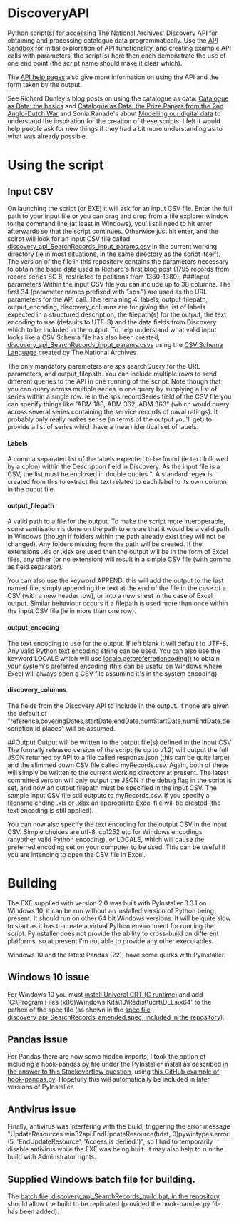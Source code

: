 # DiscoveryAPI
Python script(s) for accessing The National Archives' Discovery API for obtaining and processing catalogue data programmatically.  Use the [API Sandbox](http://discovery.nationalarchives.gov.uk/API/sandbox/index) for initial exploration of API functionality, and creating example API calls with parameters, the script(s) here then each demonstrate the use of one end point (the script name should make it clear which).

The [API help pages](http://discovery.nationalarchives.gov.uk/API/Help) also give more information on using the API and the form taken by the output.

See Richard Dunley's blog posts on using the catalogue as data: [Catalogue as Data: the basics](http://blog.nationalarchives.gov.uk/blog/catalogue-data-basics/) and [Catalogue as Data: the Prize Papers from the 2nd Anglo-Dutch War](http://blog.nationalarchives.gov.uk/blog/catalogue-data-prize-papers-2nd-anglo-dutch-war/) and Sonia Ranade's about [Modelling our digital data](http://blog.nationalarchives.gov.uk/blog/modelling-digital-archival-data/) to understand the inspiration for the creation of these scripts.  I felt it would help people ask for new things if they had a bit more understanding as to what was already possible.

# Using the script
## Input CSV
On launching the script (or EXE) it will ask for an input CSV file.  Enter the full path to your input file or you can drag and drop from a file explorer window to the command line (at least in Windows), you'll still need to hit enter afterwards so that the script continues. Otherwise just hit enter, and the scirpt will look for an input CSV file called [discovery_api_SearchRecords_input_params.csv](https://github.com/DavidUnderdown/DiscoveryAPI/blob/master/discovery_api_SearchRecords_input_params.csv) in the current working directory (ie in most situations, in the same directory as the script itself).  The version of the file in this repository contains the parameters necessary to obtain the basic data used in Richard's first blog post (1795 records from record series SC 8, restricted to petitions from 1360-1380).
###Input parameters
Within the input CSV file you can include up to 38 columns.  The first 34 (parameter names prefixed with "sps.") are used as the URL parameters for the API call.  The remaining 4: labels, output_filepath, output_encoding, discovery_columns are for giving the list of labels expected in a structured description, the filepath(s) for the output, the text encoding to use (defaults to UTF-8) and the data fields from Discovery which to be included in the output.  To help understand what valid input looks like a CSV Schema file has also been created, [discovery_api_SearchRecords_input_params.csvs](https://github.com/DavidUnderdown/DiscoveryAPI/blob/master/discovery_api_SearchRecords_input_params.csvs) using the [CSV Schema Language]() created by The National Archives.

The only mandatory parameters are sps.searchQuery for the URL parameters, and output_filepath.  You can include multiple rows to send different queries to the API in one running of the script.  Note though that you can query across multiple series in one query by supplying a list of series within a single row.  ie in the sps.recordSeries field of the CSV file you can specify things like "ADM 188, ADM 362, ADM 363" (which would query across several series containing the service records of naval ratings).  It probably only really makes sense (in terms of the output you'll get) to provide a list of series which have a (near) identical set of labels.

#### Labels
A comma separated list of the labels expected to be found (ie text followed by a colon) within the Description field in Discovery.  As the input file is a CSV, the list must be enclosed in double quotes ".  A standard regex is created from this to extract the text related to each label to its own column in the ouput file.

#### output_filepath
A valid path to a file for the output.  To make the script more interoperable, some sanitisation is done on the path to ensure that it would be a valid path in Windows (though if folders within the path already exist they will not be changed).  Any folders missing from the path will be created.  If the extensions .xls or .xlsx are used then the output will be in the form of Excel files, any other (or no extension) will result in a simple CSV file (with comma as field separator).

You can also use the keyword APPEND: this will add the output to the last named file, simply appending the text at the end of the file in the case of a CSV (with a new header row), or into a new sheet in the case of Excel output.  Similar behaviour occurs if a filepath is used more than once within the input CSV file (ie in more than one row).

#### output_encoding
The text encoding to use for the output.  If left blank it will default to UTF-8.  Any valid [Python text encoding string](https://docs.python.org/3/library/codecs.html#standard-encodings) can be used.  You can also use the keyword LOCALE which will use [locale.getpreferredencoding()](https://docs.python.org/3/library/locale.html#locale.getpreferredencoding) to obtain your system's preferred encoding (this can be useful on Windows where Excel will always open a CSV file assuming it's in the system encoding).

#### discovery_columns
The fields from the Discovery API to include in the output.  If none are given the default of "reference,coveringDates,startDate,endDate,numStartDate,numEndDate,description,id,places" will be assumed.

##Output
Output will be written to the output file(s) defined in the input CSV
The formally released version of the script (ie up to v1.2) will output the full JSON returned by API to a file called response.json (this can be quite large) and the slimmed down CSV file called myRecords.csv.  Again, both of these will simply be written to the current working directory at present.  The latest committed version will only output the JSON if the debug flag in the script is set, and now an output filepath must be specified in the input CSV.  The sample input CSV file still outputs to myRecords.csv.  If you specify a filename ending .xls or .xlsx an appropriate Excel file will be created (the text encoding is still applied).

You can now also specify the text encoding for the output CSV in the input CSV.  Simple choices are utf-8, cp1252 etc for Windows encodings (anyother valid Python encoding), or LOCALE, which will cause the preferred encoding set on your computer to be used.  This can be useful if you are intending to open the CSV file in Excel.

# Building
The EXE supplied with version 2.0 was built with PyInstaller 3.3.1 on Windows 10, it can be run without an installed version of Python being present.  It should run on other 64 bit Windows versions.  It will be quite slow to start as it has to create a virtual Python environment for running the script.  PyInstaller does not provide the ability to cross-build on different platforms, so at present I'm not able to provide any other executables.

Windows 10 and the latest Pandas (22), have some quirks with PyInstaller.

## Windows 10 issue
For Windows 10 you must [install Univeral CRT (C runtime)](http://pyinstaller.readthedocs.io/en/stable/usage.html#windows) and add 'C:\\Program Files (x86)\\Windows Kits\\10\\Redist\\ucrt\\DLLs\\x64' to the pathex of the spec file (as shown in the [spec file, discovery_api_SearchRecords_amended.spec, included in the repository](https://github.com/DavidUnderdown/DiscoveryAPI/blob/master/discovery_api_SearchRecords_amended.spec)).

## Pandas issue
For Pandas there are now some hidden imports, I took the option of including a hook-pandas.py file under the PyInstaller install as described [in the answer to this Stackoverflow question](https://stackoverflow.com/questions/47318119/no-module-named-pandas-libs-tslibs-timedeltas-in-pyinstaller), using [this GitHub example of hook-pandas.py](https://github.com/lneuhaus/pyinstaller/blob/017b247064f9bd51a620cfb2172c05d63fc75133/PyInstaller/hooks/hook-pandas.py).  Hopefully this will automatically be included in later versions of PyInstaller.

## Antivirus issue
Finally, antivirus was interfering with the build, triggering the error message "UpdateResources    win32api.EndUpdateResource(hdst, 0)pywintypes.error: (5, 'EndUpdateResource', 'Access is denied.')", so I had to temporarily disable antivirus while the EXE was being built.  It may also help to run the build with Adminstrator rights.

## Supplied Windows batch file for building.
The [batch file, discovery_api_SearchRecords_build.bat, in the repository](https://github.com/DavidUnderdown/DiscoveryAPI/blob/master/discovery_api_SearchRecords_build.bat) should allow the build to be replicated (provided the hook-pandas.py file has been added).
